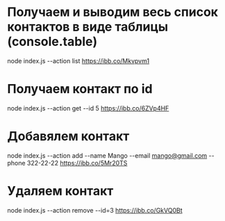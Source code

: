 # Получаем и выводим весь список контактов в виде таблицы (console.table)

node index.js --action list https://ibb.co/Mkvpvm1

# Получаем контакт по id

node index.js --action get --id 5 https://ibb.co/6ZVp4HF

# Добавялем контакт

node index.js --action add --name Mango --email mango@gmail.com --phone
322-22-22 https://ibb.co/5Mr20TS

# Удаляем контакт

node index.js --action remove --id=3 https://ibb.co/GkVQ0Bt
